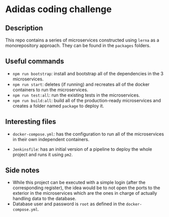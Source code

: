 # Adidas coding challenge

## Description

This repo contains a series of microservices constructed using `lerna` as a monorepository approach. They can be found in the `packages` folders.

## Useful commands

- `npm run bootstrap`: install and bootstrap all of the dependencies in the 3 microservices.
- `npm run start`: deletes (if running) and recreates all of the docker containers to run the microservices.
- `npm run test:all`: run the existing tests in the microservices.
- `npm run build:all`: build all of the production-ready microservices and creates a folder named `package` to deploy it.

## Interesting files

- `docker-compose.yml`: has the configuration to run all of the microservices in their own independent containers.

* `Jenkinsfile`: has an initial version of a pipeline to deploy the whole project and runs it using `pm2`.

## Side notes

- While this project can be executed with a simple login (after the corresponding register), the idea would be to not open the ports to the exterior in the microservices which are the ones in charge of actually handling data to the database.
- Database user and password is `root` as defined in the `docker-compose.yml`.
